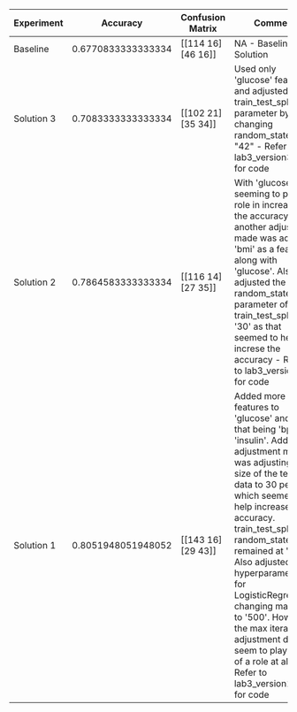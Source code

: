 | Experiment | Accuracy | Confusion Matrix | Comment |
|--------------|----------|------------------|---------|
| Baseline     | 0.6770833333333334 | [[114  16] [46  16]] | NA - Baseline Solution |
| Solution 3   | 0.7083333333333334 | [[102  21] [35  34]] | Used only 'glucose' feature and adjusted train_test_split parameter by changing random_state to "42" - Refer to lab3_version3.py for code |
| Solution 2   | 0.7864583333333334  | [[116 14]  [27 35]] | With 'glucose' seeming to play a role in increasing the accuracy, another adjustment made was adding 'bmi' as a feature along with 'glucose'. Also, adjusted the random_state parameter of train_test_split to '30' as that seemed to help increse the accuracy - Refer to lab3_version2.py for code |
| Solution 1   | 0.8051948051948052  | [[143 16]  [29 43]] | Added more features to 'glucose' and 'bmi', that being 'bp' and 'insulin'. Additional adjustment made was adjusting the size of the test data to 30 percent, which seemed to help increase the accuracy. train_test_split's random_state remained at '30'. Also adjusted the hyperparameters for LogisticRegression, changing max_iter to '500'. However, the max iteration adjustment didn't seem to play much of a role at all - Refer to lab3_version1.py for code |
